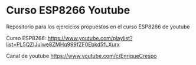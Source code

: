 # Curso ESP8266 Youtube
Repositorio para los ejercicios propuestos en el curso ESP8266 de youtube

Curso ESP8266: https://www.youtube.com/playlist?list=PL5QZIJuIwe8ZMHq999fZF0Ebkd5fLXurx

Canal de youtube https://www.youtube.com/c/EnriqueCrespo
